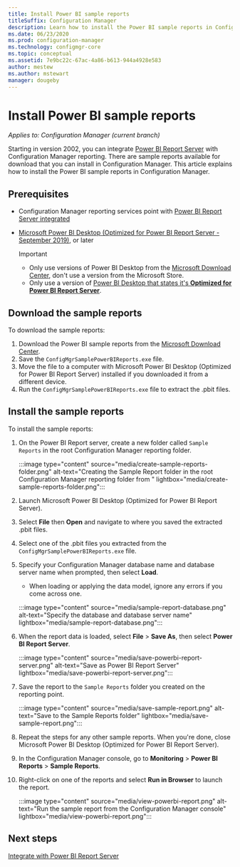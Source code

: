 ```yaml
---
title: Install Power BI sample reports
titleSuffix: Configuration Manager
description: Learn how to install the Power BI sample reports in Configuration Manager
ms.date: 06/23/2020
ms.prod: configuration-manager
ms.technology: configmgr-core
ms.topic: conceptual
ms.assetid: 7e9bc22c-67ac-4a86-b613-944a4928e583
author: mestew
ms.author: mstewart
manager: dougeby
---
```


# Install Power BI sample reports
<!--5679791-->
*Applies to: Configuration Manager (current branch)*

Starting in version 2002, you can integrate [Power BI Report Server](https://docs.microsoft.com/power-bi/report-server/get-started) with Configuration Manager reporting. There are sample reports available for download that you can install in Configuration Manager. This article explains how to install the Power BI sample reports in Configuration Manager.

## Prerequisites

- Configuration Manager reporting services point with [Power BI Report Server integrated](powerbi-report-server.md)
- [Microsoft Power BI Desktop (Optimized for Power BI Report Server - September 2019)](https://www.microsoft.com/download/details.aspx?id=57271), or later

    > [!IMPORTANT]
    > - Only use versions of Power BI Desktop from the [Microsoft Download Center](https://www.microsoft.com/download/), don't use a version from the Microsoft Store.
    > - Only use a version of [Power BI Desktop that states it's **Optimized for Power BI Report Server**](https://docs.microsoft.com/power-bi/report-server/install-powerbi-desktop).

## Download the sample reports

To download the sample reports:

1. Download the Power BI sample reports from the [Microsoft Download Center](https://www.microsoft.com/download/details.aspx?id=101452).
1. Save the `ConfigMgrSamplePowerBIReports.exe` file. 
1. Move the file to a computer with Microsoft Power BI Desktop (Optimized for Power BI Report Server) installed if you downloaded it from a different device.
1. Run the `ConfigMgrSamplePowerBIReports.exe` file to extract the .pbit files.

## Install the sample reports

To install the sample reports:

1. On the Power BI Report server, create a new folder called `Sample Reports` in the root Configuration Manager reporting folder.
   
   :::image type="content" source="media/create-sample-reports-folder.png" alt-text="Creating the Sample Report folder in the root Configuration Manager reporting folder from " lightbox="media/create-sample-reports-folder.png":::


1. Launch Microsoft Power BI Desktop (Optimized for Power BI Report Server).
1. Select **File** then **Open** and navigate to where you saved the extracted .pbit files.
1. Select one of the .pbit files you extracted from the `ConfigMgrSamplePowerBIReports.exe` file.
1. Specify your Configuration Manager database name and database server name when prompted, then select **Load**.
   - When loading or applying the data model, ignore any errors if you come across one.
   
    :::image type="content" source="media/sample-report-database.png" alt-text="Specify the database and database server name" lightbox="media/sample-report-database.png":::

1. When the report data is loaded, select **File** > **Save As**, then select **Power BI Report Server**.
   
   :::image type="content" source="media/save-powerbi-report-server.png" alt-text="Save as Power BI Report Server" lightbox="media/save-powerbi-report-server.png":::

1. Save the report to the `Sample Reports` folder you created on the reporting point.
     
   :::image type="content" source="media/save-sample-report.png" alt-text="Save to the Sample Reports folder" lightbox="media/save-sample-report.png":::

1. Repeat the steps for any other sample reports. When you're done, close Microsoft Power BI Desktop (Optimized for Power BI Report Server).
1. In the Configuration Manager console, go to **Monitoring** > **Power BI Reports** > **Sample Reports**.
1. Right-click on one of the reports and select **Run in Browser** to launch the report.

   :::image type="content" source="media/view-powerbi-report.png" alt-text="Run the sample report from the Configuration Manager console" lightbox="media/view-powerbi-report.png":::

## Next steps

[Integrate with Power BI Report Server](powerbi-report-server.md)